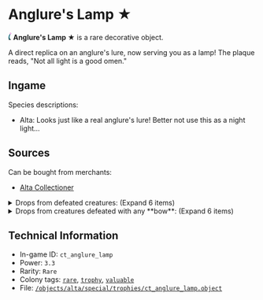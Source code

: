 # Anglure's Lamp ★

<img src="https://raw.githubusercontent.com/Ceterai/Enternia/main/objects/alta/special/trophies/ct_anglure_lamp.png" alt="Anglure's Lamp ★ icon" loading="lazy" height=16px width="auto" /> **Anglure's Lamp ★** is a rare decorative object.

A direct replica on an anglure's lure, now serving you as a lamp! The plaque reads, "Not all light is a good omen."

## Ingame

Species descriptions:

- Alta: Looks just like a real anglure's lure! Better not use this as a night light...

## Sources

Can be bought from merchants:

- [Alta Collectioner](https://ceterai.github.io/MyEnternia/Wiki/AltaCollectioner)

<details><summary>Drops from defeated creatures: (Expand 6 items)</summary>

- `ct_aric_sporgus`
- `ct_ionic_orbide`
- `ct_nightmare_anglure`
- `ct_nightmare_orbide`
- `ct_warped_anglure`
- `ct_warped_sporgus`

</details>

<details><summary>Drops from creatures defeated with any **bow**: (Expand 6 items)</summary>

- `ct_aric_sporgus`
- `ct_ionic_orbide`
- `ct_nightmare_anglure`
- `ct_nightmare_orbide`
- `ct_warped_anglure`
- `ct_warped_sporgus`

</details>

## Technical Information

- In-game ID: `ct_anglure_lamp`
- Power: `3.3`
- Rarity: `Rare`
- Colony tags: [`rare`](https://ceterai.github.io/MyEnternia/Wiki/Tags/Rare), [`trophy`](https://ceterai.github.io/MyEnternia/Wiki/Tags/Trophy), [`valuable`](https://ceterai.github.io/MyEnternia/Wiki/Tags/Valuable)
- File: [`/objects/alta/special/trophies/ct_anglure_lamp.object`](https://github.com/Ceterai/Enternia/blob/main/objects/alta/special/trophies/ct_anglure_lamp.object)
